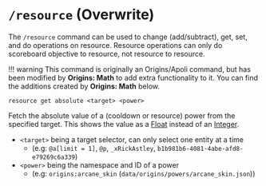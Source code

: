 # `/resource` (Overwrite)

The `/resource` command can be used to change (add/subtract), get, set, and do operations on resource. Resource operations can only do scoreboard objective to resource, not resource to resource.

!!! warning
	This command is originally an Origins/Apoli command, but has been modified by **Origins: Math** to add extra functionality to it. You can find the additions created by **Origins: Math** below. 

```mcfunction
resource get absolute <target> <power>
```

Fetch the absolute value of a (cooldown or resource) power from the specified target. This shows the value as a [Float](https://origins.readthedocs.io/en/latest/types/data_types/float/) instead of an [Integer](https://origins.readthedocs.io/en/latest/types/data_types/integer/).

* `<target>` being a target selector, can only select one entity at a time
	* (e.g: `@a[limit = 1]`, `@p`, `_xRickAstley`, `b1b981b6-4081-4abe-afd8-e79269c6a339`)
* `<power>` being the namespace and ID of a power
	* (e.g: `origins:arcane_skin` (`data/origins/powers/arcane_skin.json`))